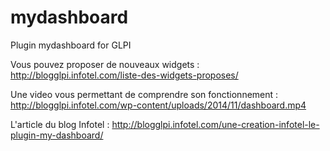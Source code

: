 # mydashboard
Plugin mydashboard for GLPI

Vous pouvez proposer de nouveaux widgets :
http://blogglpi.infotel.com/liste-des-widgets-proposes/

Une video vous permettant de comprendre son fonctionnement :
http://blogglpi.infotel.com/wp-content/uploads/2014/11/dashboard.mp4

L'article du blog Infotel :
http://blogglpi.infotel.com/une-creation-infotel-le-plugin-my-dashboard/
